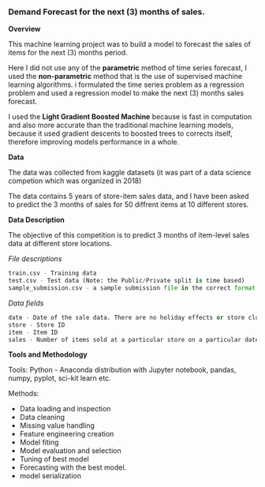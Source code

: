 <h3>Demand  Forecast for the next (3) months of sales.</h3>

**Overview**

This machine learning project was to  build a model to forecast the sales of items for the next (3) months period.

Here I did not use any of the **parametric** method of time series forecast, I used the **non-parametric** method that is the use of supervised machine learning algorithms. i formulated the time series problem as a regression problem and used a regression model to make the next (3) months sales forecast.

I used the **Light Gradient Boosted Machine** because is fast in computation and also more accurate than the traditional machine learning models, because it used gradient descents to boosted trees to corrects itself, therefore improving models performance in a  whole.





**Data**

The data was collected from kaggle datasets (it was part of a data science competion which was organized in 2018)

The data contains 5 years of store-item sales data, and I have been asked to predict the 3 months of sales for 50 diffrent items at 10 different stores.



**Data Description**

The objective of this competition is to predict 3 months of item-level sales data at different store locations.

*File descriptions*

```python
train.csv - Training data
test.csv - Test data (Note: the Public/Private split is time based)
sample_submission.csv - a sample submission file in the correct format
```

*Data fields*

```python
date - Date of the sale data. There are no holiday effects or store closures.
store - Store ID
item - Item ID
sales - Number of items sold at a particular store on a particular date.
```



**Tools and Methodology**

Tools: Python - Anaconda distribution with Jupyter notebook, pandas, numpy, pyplot, sci-kit learn etc.

Methods:

- Data loading and inspection
- Data cleaning 
- Missing value handling
- Feature engineering creation
- Model fiting 
- Model evaluation and selection
- Tuning of best model
- Forecasting with the best model.
- model serialization





